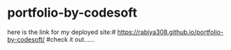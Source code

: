 # portfolio-by-codesoft

here is the link for my deployed site:# https://rabiya308.github.io/portfolio-by-codesoft/
#check it out......
